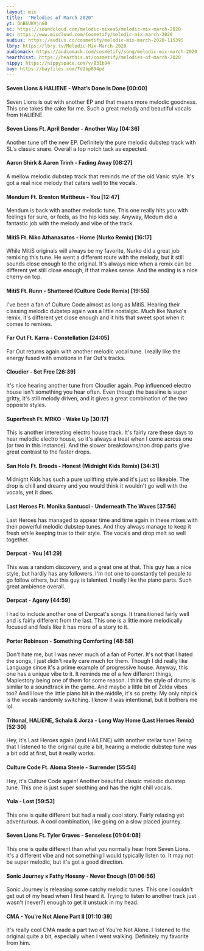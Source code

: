 ```yaml
---
layout: mix
title:  "Melodies of March 2020"
yt: OnB6UKVjnG0
sc: https://soundcloud.com/melodic-mixes5/melodic-mix-march-2020
mc: https://www.mixcloud.com/Cosmetify/melodic-mix-march-2020
audius: https://audius.co/cosmetify/melodic-mix-march-2020-115395
lbry: https://lbry.tv/Melodic-Mix-March-2020
audiomack: https://audiomack.com/cosmetify/song/melodic-mix-march-2020
hearthisat: https://hearthis.at/cosmetify/melodies-of-march-2020
nippy: https://nippyspace.com/v/831b94
bay: https://bayfiles.com/Td2bp894pd
---
```


#### Seven Lions & HALIENE - What’s Done Is Done [00:00]
Seven Lions is out with another EP and that means more melodic goodness. This one takes the cake for me. Such a great melody and beautiful vocals from HALIENE.

#### Seven Lions Ft. April Bender - Another Way [04:36]
Another tune off the new EP. Definitely the pure melodic dubstep track with SL's classic snare. Overall a top notch tack as expected.

#### Aaron Shirk & Aaron Trinh - Fading Away [08:27]
A mellow melodic dubstep track that reminds me of the old Vanic style. It's got a real nice melody that caters well to the vocals.

#### Mendum Ft. Brenton Mattheus - You [12:47]
Mendum is back with another melodic tune. This one really hits you with feelings for sure, or feels, as the hip kids say. Anyway, Medum did a fantastic job with the melody and vibe of the track.

#### MitiS Ft. Niko Athanasatos - Home (Nurko Remix) [16:17]
While MitiS originals will always be my favorite, Nurko did a great job remixing this tune. He went a different route with the melody, but it still sounds close enough to the original. It's always nice when a remix can be different yet still close enough, if that makes sense. And the ending is a nice cherry on top.

#### MitiS Ft. Runn - Shattered (Culture Code Remix) [19:55]
I've been a fan of Culture Code almost as long as MitiS. Hearing their classing melodic dubstep again was a little nostalgic. Much like Nurko's remix, it's different yet close enough and it hits that sweet spot when it comes to remixes.

#### Far Out Ft. Karra - Constellation [24:05]
Far Out returns again with another melodic vocal tune. I really like the energy fused with emotions in Far Out's tracks.

#### Cloudier - Set Free [26:39]
It's nice hearing another tune from Cloudier again. Pop influenced electro house isn't something you hear often. Even though the bassline is super gritty, it's still melody driven, and it gives a great combination of the two opposite styles.

#### Superfresh Ft. MRKO - Wake Up [30:17]
This is another interesting electro house track. It's fairly rare these days to hear melodic electro house, so it's always a treat when I come across one (or two in this instance). And the slower breakdowns/non drop parts give great contrast to the faster drops.

#### San Holo Ft. Broods - Honest (Midnight Kids Remix) [34:31]
Midnight Kids has such a pure uplifting style and it's just so likeable. The drop is chill and dreamy and you would think it wouldn't go well with the vocals, yet it does.

#### Last Heroes Ft. Monika Santucci - Underneath The Waves [37:56]
Last Heroes has managed to appear time and time again in these mixes with their powerful melodic dubstep tunes. And they always manage to keep it fresh while keeping true to their style. The vocals and drop melt so well together.

#### Derpcat - You [41:29]
This was a random discovery, and a great one at that. This guy has a nice style, but hardly has any followers. I'm not one to constantly tell people to go follow others, but this guy is talented. I really like the piano parts. Such great ambience overall.

#### Derpcat - Agony [44:59]
I had to include another one of Derpcat's songs. It transitioned fairly well and is fairly different from the last. This one is a little more melodically focused and feels like it has more of a story to it.

#### Porter Robinson - Something Comforting [48:58]
Don't hate me, but I was never much of a fan of Porter. It's not that I hated the songs, I just didn't really care much for them. Though I did really like Language since it's a prime example of progressive house. Anyway, this one has a unique vibe to it. It reminds me of a few different things, Maplestory being one of them for some reason. I think the style of drums is similar to a soundtrack in the game. And maybe a little bit of Zelda vibes too? And I love the little piano bit in the middle, it's so pretty. My only nitpick is the vocals randomly switching. I know it was intentional, but it bothers me lol.

#### Tritonal, HALIENE, Schala & Jorza - Long Way Home (Last Heroes Remix) [52:30]
Hey, it's Last Heroes again (and HAILENE) with another stellar tune! Being that I listened to the original quite a bit, hearing a melodic dubstep tune was a bit odd at first, but it really works.

#### Culture Code Ft. Aloma Steele - Surrender [55:54]
Hey, it's Culture Code again! Another beautiful classic melodic dubstep tune. This one is just super soothing and has the right chill vocals.

#### Yula - Lost [59:53]
This one is quite different but had a really cool story. Fairly relaxing yet adventurous. A cool combination, like going on a slow placed journey.

#### Seven Lions Ft. Tyler Graves - Senseless [01:04:08]
This one is quite different than what you normally hear from Seven Lions. It's a different vibe and not something I would typically listen to. It may not be super melodic, but it's got a good direction.

#### Sonic Journey x Fathy Hossny - Never Enough [01:06:56]
Sonic Journey is releasing some catchy melodic tunes. This one I couldn't get out of my head when I first heard it. Trying to listen to another track just wasn't (never?) enough to get it unstuck in my head.

#### CMA - You're Not Alone Part II [01:10:39]
It's really cool CMA made a part two of You're Not Alone. I listened to the original quite a bit, especially when I went walking. Definitely my favorite from him.